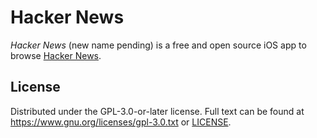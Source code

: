 # Hacker News

*Hacker News* (new name pending) is a free and open source iOS app to browse [Hacker News](https://news.ycombinator.com).

## License

Distributed under the GPL-3.0-or-later license. Full text can be found at https://www.gnu.org/licenses/gpl-3.0.txt or [LICENSE](LICENSE).